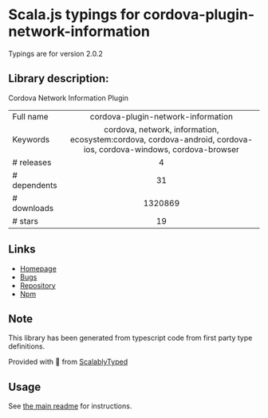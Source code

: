 
# Scala.js typings for cordova-plugin-network-information

Typings are for version 2.0.2

## Library description:
Cordova Network Information Plugin

|                    |                 |
| ------------------ | :-------------: |
| Full name          | cordova-plugin-network-information |
| Keywords           | cordova, network, information, ecosystem:cordova, cordova-android, cordova-ios, cordova-windows, cordova-browser |
| # releases         | 4 |
| # dependents       | 31 |
| # downloads        | 1320869 |
| # stars            | 19 |

## Links
- [Homepage](https://github.com/apache/cordova-plugin-network-information#readme)
- [Bugs](https://github.com/apache/cordova-plugin-network-information/issues)
- [Repository](https://github.com/apache/cordova-plugin-network-information)
- [Npm](https://www.npmjs.com/package/cordova-plugin-network-information)
    


## Note
This library has been generated from typescript code from first party type definitions.

Provided with :purple_heart: from [ScalablyTyped](https://github.com/oyvindberg/ScalablyTyped)

## Usage
See [the main readme](../../readme.md) for instructions.


